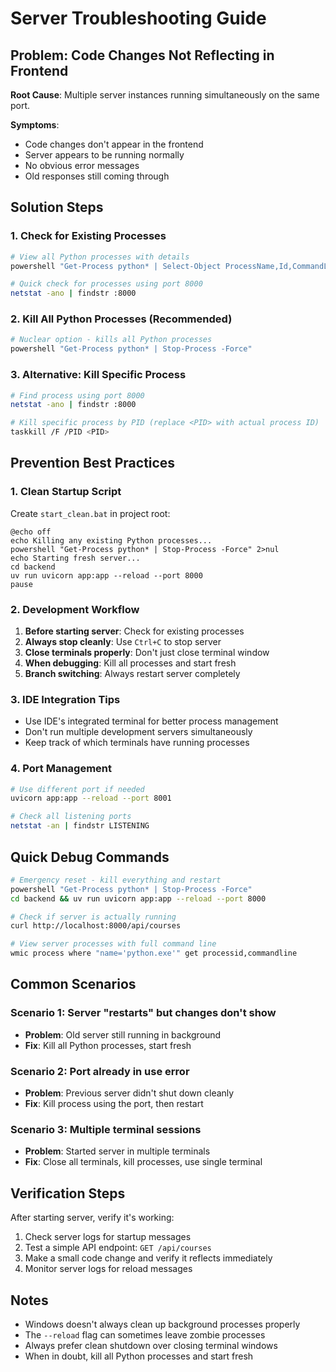 # Server Troubleshooting Guide

## Problem: Code Changes Not Reflecting in Frontend

**Root Cause**: Multiple server instances running simultaneously on the same port.

**Symptoms**:
- Code changes don't appear in the frontend
- Server appears to be running normally
- No obvious error messages
- Old responses still coming through

## Solution Steps

### 1. Check for Existing Processes
```bash
# View all Python processes with details
powershell "Get-Process python* | Select-Object ProcessName,Id,CommandLine"

# Quick check for processes using port 8000
netstat -ano | findstr :8000
```

### 2. Kill All Python Processes (Recommended)
```bash
# Nuclear option - kills all Python processes
powershell "Get-Process python* | Stop-Process -Force"
```

### 3. Alternative: Kill Specific Process
```bash
# Find process using port 8000
netstat -ano | findstr :8000

# Kill specific process by PID (replace <PID> with actual process ID)
taskkill /F /PID <PID>
```

## Prevention Best Practices

### 1. Clean Startup Script
Create `start_clean.bat` in project root:
```batch
@echo off
echo Killing any existing Python processes...
powershell "Get-Process python* | Stop-Process -Force" 2>nul
echo Starting fresh server...
cd backend
uv run uvicorn app:app --reload --port 8000
pause
```

### 2. Development Workflow
1. **Before starting server**: Check for existing processes
2. **Always stop cleanly**: Use `Ctrl+C` to stop server
3. **Close terminals properly**: Don't just close terminal window
4. **When debugging**: Kill all processes and start fresh
5. **Branch switching**: Always restart server completely

### 3. IDE Integration Tips
- Use IDE's integrated terminal for better process management
- Don't run multiple development servers simultaneously
- Keep track of which terminals have running processes

### 4. Port Management
```bash
# Use different port if needed
uvicorn app:app --reload --port 8001

# Check all listening ports
netstat -an | findstr LISTENING
```

## Quick Debug Commands

```bash
# Emergency reset - kill everything and restart
powershell "Get-Process python* | Stop-Process -Force"
cd backend && uv run uvicorn app:app --reload --port 8000

# Check if server is actually running
curl http://localhost:8000/api/courses

# View server processes with full command line
wmic process where "name='python.exe'" get processid,commandline
```

## Common Scenarios

### Scenario 1: Server "restarts" but changes don't show
- **Problem**: Old server still running in background
- **Fix**: Kill all Python processes, start fresh

### Scenario 2: Port already in use error
- **Problem**: Previous server didn't shut down cleanly
- **Fix**: Kill process using the port, then restart

### Scenario 3: Multiple terminal sessions
- **Problem**: Started server in multiple terminals
- **Fix**: Close all terminals, kill processes, use single terminal

## Verification Steps

After starting server, verify it's working:
1. Check server logs for startup messages
2. Test a simple API endpoint: `GET /api/courses`
3. Make a small code change and verify it reflects immediately
4. Monitor server logs for reload messages

## Notes

- Windows doesn't always clean up background processes properly
- The `--reload` flag can sometimes leave zombie processes
- Always prefer clean shutdown over closing terminal windows
- When in doubt, kill all Python processes and start fresh